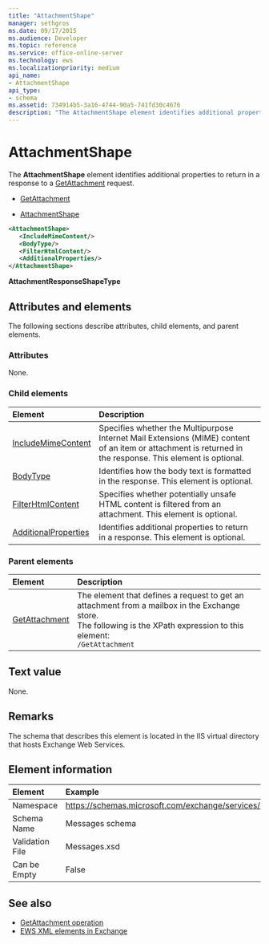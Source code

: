 ```yaml
---
title: "AttachmentShape"
manager: sethgros
ms.date: 09/17/2015
ms.audience: Developer
ms.topic: reference
ms.service: office-online-server
ms.technology: ews
ms.localizationpriority: medium
api_name:
- AttachmentShape
api_type:
- schema
ms.assetid: 734914b5-3a16-4744-90a5-741fd30c4676
description: "The AttachmentShape element identifies additional properties to return in a response to a GetAttachment request."
---
```


# AttachmentShape

The **AttachmentShape** element identifies additional properties to return in a response to a [GetAttachment](getattachment.md) request. 
  
- [GetAttachment](getattachment.md)
  
- [AttachmentShape](attachmentshape.md)
  
```xml
<AttachmentShape>
   <IncludeMimeContent/>
   <BodyType/>
   <FilterHtmlContent/>
   <AdditionalProperties/>
</AttachmentShape>
```

 **AttachmentResponseShapeType**
## Attributes and elements

The following sections describe attributes, child elements, and parent elements.
  
### Attributes

None.
  
### Child elements

|**Element**|**Description**|
|:-----|:-----|
|[IncludeMimeContent](includemimecontent.md) <br/> |Specifies whether the Multipurpose Internet Mail Extensions (MIME) content of an item or attachment is returned in the response. This element is optional.  <br/> |
|[BodyType](bodytype.md) <br/> |Identifies how the body text is formatted in the response. This element is optional.  <br/> |
|[FilterHtmlContent](filterhtmlcontent.md) <br/> |Specifies whether potentially unsafe HTML content is filtered from an attachment. This element is optional.  <br/> |
|[AdditionalProperties](additionalproperties.md) <br/> |Identifies additional properties to return in a response. This element is optional.  <br/> |
   
### Parent elements

|**Element**|**Description**|
|:-----|:-----|
|[GetAttachment](getattachment.md) <br/> |The element that defines a request to get an attachment from a mailbox in the Exchange store.  <br/> The following is the XPath expression to this element:  <br/>  `/GetAttachment` <br/> |
   
## Text value

None.
  
## Remarks

The schema that describes this element is located in the IIS virtual directory that hosts Exchange Web Services.
  
## Element information

| Element | Example |
|:-----|:-----|
|Namespace  <br/> |https://schemas.microsoft.com/exchange/services/2006/messages  <br/> |
|Schema Name  <br/> |Messages schema  <br/> |
|Validation File  <br/> |Messages.xsd  <br/> |
|Can be Empty  <br/> |False  <br/> |
   
## See also

- [GetAttachment operation](getattachment-operation.md)
- [EWS XML elements in Exchange](ews-xml-elements-in-exchange.md)

